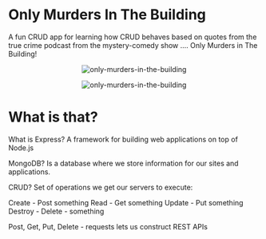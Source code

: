 # Only Murders In The Building

A fun CRUD app for learning how CRUD behaves based on quotes from the true crime podcast from the mystery-comedy show .... Only Murders in The Building!

<p align="center" width="800" height="600"><img src="https://user-images.githubusercontent.com/77818241/197258743-79020074-855f-43c3-9d6f-b625166799a1.gif" alt="only-murders-in-the-building"/></p> 

<p align="center" width="800" height="600"><img src="https://user-images.githubusercontent.com/77818241/197258743-79020074-855f-43c3-9d6f-b625166799a1.gif" alt="only-murders-in-the-building"/></p> 

# What is that?

What is Express?
A framework for building web applications on top of Node.js

MongoDB?
Is a database where we store information for our sites and applications.

CRUD?
Set of operations we get our servers to execute:

Create - Post something
Read - Get something
Update - Put something
Destroy - Delete - something

Post, Get, Put, Delete - requests lets us construct REST APIs 